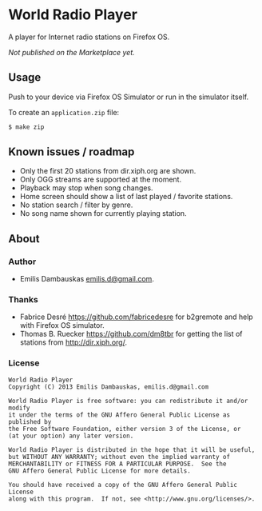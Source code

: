 # World Radio Player

A player for Internet radio stations on Firefox OS.

*Not published on the Marketplace yet.*

## Usage

Push to your device via Firefox OS Simulator or run in the simulator itself.

To create an `application.zip` file:
``` bash
$ make zip
```

## Known issues / roadmap

- Only the first 20 stations from dir.xiph.org are shown.
- Only OGG streams are supported at the moment.
- Playback may stop when song changes.
- Home screen should show a list of last played / favorite stations.
- No station search / filter by genre.
- No song name shown for currently playing station.

## About

### Author

- Emilis Dambauskas <emilis.d@gmail.com>.

### Thanks

- Fabrice Desré <https://github.com/fabricedesre> for b2gremote and help with Firefox OS simulator.
- Thomas B. Ruecker <https://github.com/dm8tbr> for getting the list of stations from <http://dir.xiph.org/>.

### License

    World Radio Player
    Copyright (C) 2013 Emilis Dambauskas, emilis.d@gmail.com

    World Radio Player is free software: you can redistribute it and/or modify
    it under the terms of the GNU Affero General Public License as published by
    the Free Software Foundation, either version 3 of the License, or
    (at your option) any later version.

    World Radio Player is distributed in the hope that it will be useful,
    but WITHOUT ANY WARRANTY; without even the implied warranty of
    MERCHANTABILITY or FITNESS FOR A PARTICULAR PURPOSE.  See the
    GNU Affero General Public License for more details.

    You should have received a copy of the GNU Affero General Public License
    along with this program.  If not, see <http://www.gnu.org/licenses/>.
